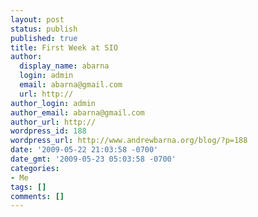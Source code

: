 ```yaml
---
layout: post
status: publish
published: true
title: First Week at SIO
author:
  display_name: abarna
  login: admin
  email: abarna@gmail.com
  url: http://
author_login: admin
author_email: abarna@gmail.com
author_url: http://
wordpress_id: 188
wordpress_url: http://www.andrewbarna.org/blog/?p=188
date: '2009-05-22 21:03:58 -0700'
date_gmt: '2009-05-23 05:03:58 -0700'
categories:
- Me
tags: []
comments: []
---
```

<style type="text&#47;css"> .abpost a {color:blue; text-decoration: underline;}<&#47;style>
<div class="abpost">So I've finished my first week at the Scripps Institute of Oceanography. I'm working for <a href="http:&#47;&#47;www.sio.ucsd.edu&#47;Profile&#47;jswift">Jim Swift<&#47;a>. The groups I'm working for are <a href="http:&#47;&#47;www.argo.net&#47;">Argo<&#47;a> and <a href="http:&#47;&#47;whpo.ucsd.edu&#47;">CCHDO<&#47;a> and am kinda working in public relations. I share an office with 3 other students, two from <a href="http:&#47;&#47;www.ucsd.edu&#47;">UCSD<&#47;a> and one from <a href="http:&#47;&#47;berkeley.edu&#47;">UC Berkeley<&#47;a>.<br &#47;>This is the office I work in. My desk is the one right next to the surf boards.<br &#47;><a href="http:&#47;&#47;www.andrewbarna.org&#47;photos&#47;gallery3&#47;var&#47;albums&#47;2009SIO&#47;sio_office.jpg?m=1268632146"><img src="http:&#47;&#47;www.andrewbarna.org&#47;photos&#47;gallery3&#47;var&#47;resizes&#47;2009SIO&#47;sio_office.jpg?m=1268632146"&#47;><&#47;a><br &#47;><br &#47;>The building I work in is on the left, on the right is the rather famous Scripps Pier<br &#47;><img src="http:&#47;&#47;www.andrewbarna.org&#47;photos&#47;gallery&#47;main.php?g2_view=core.DownloadItem&g2_itemId=26575&g2_serialNumber=2"&#47;><br &#47;><br &#47;>Yay long weekend!<br &#47;>-Andrew<&#47;div></p>
